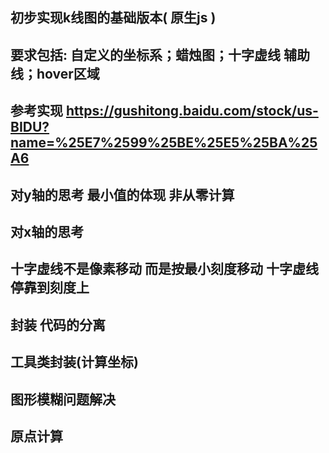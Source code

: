 ## 初步实现k线图的基础版本( 原生js )
## 要求包括: 自定义的坐标系；蜡烛图；十字虚线 辅助线；hover区域
## 参考实现 https://gushitong.baidu.com/stock/us-BIDU?name=%25E7%2599%25BE%25E5%25BA%25A6

## 对y轴的思考 最小值的体现 非从零计算 
## 对x轴的思考
## 十字虚线不是像素移动 而是按最小刻度移动 十字虚线停靠到刻度上
## 封装 代码的分离
## 工具类封装(计算坐标)
## 图形模糊问题解决
## 原点计算
